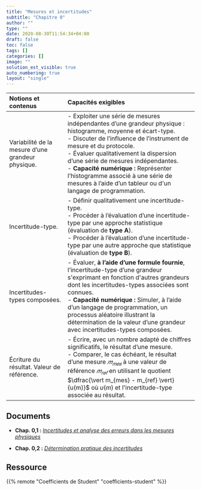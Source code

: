 ```yaml
---
title: "Mesures et incertitudes"
subtitle: "Chapitre 0"
author: ""
type: ""
date: 2020-08-30T11:54:34+04:00
draft: false
toc: false
tags: []
categories: []
image: ""
solution_est_visible: true
auto_numbering: true
layout: "single"
---
```


| Notions et contenus | Capacités exigibles |
|:----|:---|
| Variabilité de la mesure d’une grandeur physique. | - Exploiter une série de mesures indépendantes d’une grandeur physique : histogramme, moyenne et écart-type.<br />  - Discuter de l’influence de l’instrument de mesure et du protocole.<br /> - Évaluer qualitativement la dispersion d’une série de mesures indépendantes.<br /> - **Capacité numérique :** Représenter l’histogramme associé à une série de mesures à l’aide d’un tableur ou d'un langage de programmation. |
| Incertitude-type. | - Définir qualitativement une incertitude-type.<br /> - Procéder à l’évaluation d’une incertitude-type par une approche statistique (évaluation de **type A**).<br /> - Procéder à l’évaluation d’une incertitude-type par une autre approche que statistique (évaluation de **type B**). |
| Incertitudes-types composées. | - Évaluer, **à l’aide d’une formule fournie**, l’incertitude-type d’une grandeur s'exprimant en fonction d'autres grandeurs dont les incertitudes-types associées sont connues.<br /> - **Capacité numérique :** Simuler, à l’aide d’un langage de programmation, un processus aléatoire illustrant la détermination de la valeur d’une grandeur avec incertitudes-types composées.         | **Chap. 0,2**&nbsp;: [Détermination pratique des incertitudes](0-2-determination-pratique-incertitudes)  |
| Écriture du résultat. Valeur de référence.    | - Écrire, avec un nombre adapté de chiffres significatifs, le résultat d’une mesure.<br /> - Comparer, le cas échéant, le résultat d’une mesure $𝑚_{𝑚𝑒𝑠}$ à une valeur de référence $𝑚_{𝑟𝑒𝑓}$ en utilisant le quotient $\dfrac{\vert m_{mes} - m_{ref} \vert}{u(m)}$ où $u(m)$ et l'incertitude-type associée au résultat. |

## Documents



- **Chap. 0,1 :** [*Incertitudes et analyse des erreurs dans les mesures physiques*](0-1-analyse-erreurs-mesures)

- **Chap. 0,2 :** [*Détermination pratique des incertitudes*](0-2-determination-pratique-incertitudes)

## Ressource

{{% remote "Coefficients de Student" "coefficients-student" %}}